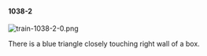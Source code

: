 #### 1038-2
![train-1038-2-0.png](https://github.com/lil-lab/nlvr/raw/master/nlvr/train/images/64/train-1038-2-0.png "train-1038-2-0.png")

There is a blue triangle closely touching right wall of a box.